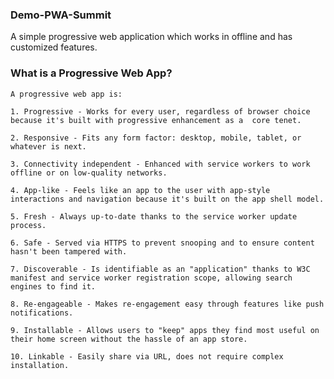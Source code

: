 ### Demo-PWA-Summit
A simple progressive web application which works in offline and has customized features.

### What is a Progressive Web App?
    A progressive web app is: 
    
    1. Progressive - Works for every user, regardless of browser choice because it's built with progressive enhancement as a  core tenet.
    
    2. Responsive - Fits any form factor: desktop, mobile, tablet, or whatever is next.
    
    3. Connectivity independent - Enhanced with service workers to work offline or on low-quality networks.
    
    4. App-like - Feels like an app to the user with app-style interactions and navigation because it's built on the app shell model.
    
    5. Fresh - Always up-to-date thanks to the service worker update process.
    
    6. Safe - Served via HTTPS to prevent snooping and to ensure content hasn't been tampered with.
    
    7. Discoverable - Is identifiable as an "application" thanks to W3C manifest and service worker registration scope, allowing search engines to find it.
    
    8. Re-engageable - Makes re-engagement easy through features like push notifications.
    
    9. Installable - Allows users to "keep" apps they find most useful on their home screen without the hassle of an app store.
    
    10. Linkable - Easily share via URL, does not require complex installation.
